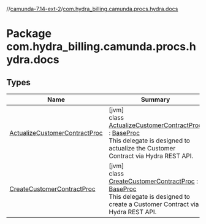 //[camunda-7.14-ext-2](../../index.md)/[com.hydra_billing.camunda.procs.hydra.docs](index.md)

# Package com.hydra_billing.camunda.procs.hydra.docs

## Types

| Name | Summary |
|---|---|
| [ActualizeCustomerContractProc](-actualize-customer-contract-proc/index.md) | [jvm]<br>class [ActualizeCustomerContractProc](-actualize-customer-contract-proc/index.md) : [BaseProc](../com.hydra_billing.camunda.procs/-base-proc/index.md)<br>This delegate is designed to actualize the Customer Contract via Hydra REST API. |
| [CreateCustomerContractProc](-create-customer-contract-proc/index.md) | [jvm]<br>class [CreateCustomerContractProc](-create-customer-contract-proc/index.md) : [BaseProc](../com.hydra_billing.camunda.procs/-base-proc/index.md)<br>This delegate is designed to create a Customer Contract via Hydra REST API. |
